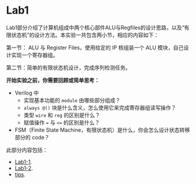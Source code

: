 # Lab1

Lab1部分介绍了计算机组成中两个核心部件ALU与Regfiles的设计思路，以及“有限状态机”的设计方法。本实验一共包含两小节，相应的内容如下：

第一节： ALU 与 Register Files，使用给定的 IP 核组装一个 ALU 模块，自己设计实现一个寄存器组。

第二节：简单的有限状态机设计，完成序列检测任务。

**开始实验之前，你需要回顾或简单思考：**

* Verilog 中
  * 实现基本功能的 `module` 由哪些部分组成？
  * `always @()` 块是什么含义，怎么使用它来完成寄存器组读写操作？
  * 类型 `wire` 和 `reg` 的区别是什么？
  * 赋值操作 `=` 与 `<=` 的区别是什么？
* FSM（Finite State Machine，有限状态机）是什么，你会怎么设计状态转移部分的 code？

此部分内容包括：

* [Lab1-1](/Lab1/Lab1-1).
* [Lab1-2](/Lab1/Lab1-2).
* [tips](/Lab1/tips).
